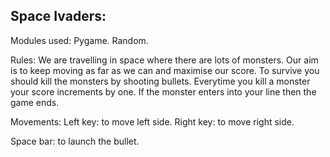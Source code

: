 Space Ivaders:
--------------------------------------------------------------------------------------------------------------------------------------------------------------

Modules used:
  Pygame.
  Random.

Rules:
  We are travelling in space where there are lots of monsters.
  Our aim is to keep moving as far as we can and maximise our score.
  To survive you should kill the monsters by shooting bullets.
  Everytime you kill a monster your score increments by one.
  If the monster enters into your line then the game ends.

Movements:
  Left key: to move left side.
  Right key: to move right side.

Space bar: to launch the bullet.


